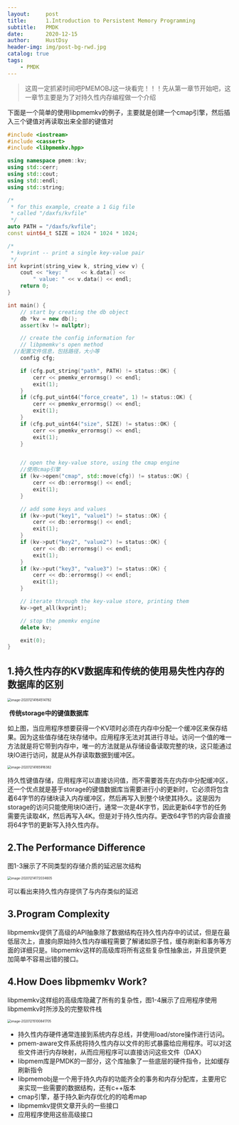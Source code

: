 ```yaml
---
layout:     post
title:      1.Introduction to Persistent Memory Programming
subtitle:   PMDK
date:       2020-12-15
author:     HustDsy
header-img: img/post-bg-rwd.jpg
catalog: true
tags:
    - PMDK
---
```


> 这周一定抓紧时间吧PMEMOBJ这一块看完！！！先从第一章节开始吧，这一章节主要是为了对持久性内存编程做一个介绍

下面是一个简单的使用libpmemkv的例子，主要就是创建一个cmap引擎，然后插入三个键值对再读取出来全部的键值对

```c++
#include <iostream>
#include <cassert>
#include <libpmemkv.hpp>

using namespace pmem::kv;
using std::cerr;
using std::cout;
using std::endl;
using std::string;

/*
 * for this example, create a 1 Gig file
 * called "/daxfs/kvfile"
 */
auto PATH = "/daxfs/kvfile";
const uint64_t SIZE = 1024 * 1024 * 1024;

/*
 * kvprint -- print a single key-value pair
 */
int kvprint(string_view k, string_view v) {
	cout << "key: "    << k.data() <<
		" value: " << v.data() << endl;
	return 0;
}

int main() {
	// start by creating the db object
	db *kv = new db();
	assert(kv != nullptr);

	// create the config information for
	// libpmemkv's open method
  //配置文件信息，包括路径，大小等
	config cfg;

	if (cfg.put_string("path", PATH) != status::OK) {
		cerr << pmemkv_errormsg() << endl;
		exit(1);
	}
	if (cfg.put_uint64("force_create", 1) != status::OK) {
		cerr << pmemkv_errormsg() << endl;
		exit(1);
	}
	if (cfg.put_uint64("size", SIZE) != status::OK) {
		cerr << pmemkv_errormsg() << endl;
		exit(1);
	}


	// open the key-value store, using the cmap engine
 	//使用cmap引擎
	if (kv->open("cmap", std::move(cfg)) != status::OK) {
		cerr << db::errormsg() << endl;
		exit(1);
	}

	// add some keys and values
	if (kv->put("key1", "value1") != status::OK) {
		cerr << db::errormsg() << endl;
		exit(1);
	}
	if (kv->put("key2", "value2") != status::OK) {
		cerr << db::errormsg() << endl;
		exit(1);
	}
	if (kv->put("key3", "value3") != status::OK) {
		cerr << db::errormsg() << endl;
		exit(1);
	}

	// iterate through the key-value store, printing them
	kv->get_all(kvprint);

	// stop the pmemkv engine
	delete kv;

	exit(0);
}
```

## 1.持久性内存的KV数据库和传统的使用易失性内存的数据库的区别

<img src="https://gitee.com/hustdsy/blog-img/raw/master/image-20201214164514782.png" alt="image-20201214164514782" style="zoom:50%;" />

​																		               <strong>传统storage中的键值数据库</strong>

如上图，当应用程序想要获得一个KV项时必须在内存中分配一个缓冲区来保存结果。因为这些值存储在块存储中。应用程序无法对其进行寻址。访问一个值的唯一方法就是将它带到内存中，唯一的方法就是从存储设备读取完整的块，这只能通过块IO进行访问，就是从外存读取数据到缓冲区。

<img src="https://gitee.com/hustdsy/blog-img/raw/master/image-20201214165916382.png" alt="image-20201214165916382" style="zoom:50%;" />

持久性键值存储，应用程序可以直接访问值，而不需要首先在内存中分配缓冲区，还一个优点就是基于storage的键值数据库当需要进行小的更新时，它必须将包含着64字节的存储块读入内存缓冲区，然后再写入到整个块使其持久。这是因为storage的访问只能使用块IO进行，通常一次是4K字节，因此更新64字节的任务需要先读取4K，然后再写入4K。但是对于持久性内存。更改64字节的内容会直接将64字节的更新写入持久性内存。

## 2.**The Performance Difference**

图1-3展示了不同类型的存储介质的延迟层次结构

<img src="https://gitee.com/hustdsy/blog-img/raw/master/image-20201214172034605.png" alt="image-20201214172034605" style="zoom:50%;" />

可以看出来持久性内存提供了与内存类似的延迟

## **3.Program Complexity**

libpmemkv提供了高级的API抽象除了数据结构在持久性内存中的试试，但是在最低层次上，直接向原始持久性内存编程需要了解诸如原子性，缓存刷新和事务等方面的详细只是。libpmemkv这样的高级库将所有这些复杂性抽象出，并且提供更加简单不容易出错的接口。

## 4.**How Does libpmemkv Work?**

libpmemkv这样组的高级库隐藏了所有的复杂性，图1-4展示了应用程序使用libpmemkv时所涉及的完整软件栈

<img src="https://gitee.com/hustdsy/blog-img/raw/master/image-20201215100841705.png" alt="image-20201215100841705" style="zoom:50%;" />

- 持久性内存硬件通常连接到系统内存总线，并使用load/store操作进行访问。
- pmem-aware文件系统将持久性内存以文件的形式暴露给应用程序。可以对这些文件进行内存映射，从而应用程序可以直接访问这些文件（DAX）
- libpmem库是PMDK的一部分，这个库抽象了一些底层的硬件指令，比如缓存刷新指令
- libpmemobj是一个用于持久内存的功能齐全的事务和内存分配库，主要用它来实现一些需要的数据结构，还有c++版本
- cmap引擎，基于持久新内存优化的的哈希map
- libpmemkv提供文章开头的一些接口
- 应用程序使用这些高级接口

